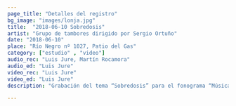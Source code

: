 ```yaml
---
page_title: "Detalles del registro"
bg_image: "images/lonja.jpg"
title:  "2018-06-10 Sobredosis"  
artist: "Grupo de tambores dirigido por Sergio Ortuño"  
date: "2018-06-10"  
place: "Río Negro nº 1027, Patio del Gas"  
category: ["estudio" , "video"]  
audio_rec: "Luis Jure, Martín Rocamora"  
audio_ed: "Luis Jure"  
video_rec: "Luis Jure"  
video_ed: "Luis Jure"  
description: "Grabación del tema “Sobredosis” para el fonograma “Música Negra de la Ciudad de Montevideo Vol. 2”, toma 4"  

---
```

